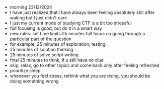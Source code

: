 - morning 23/12/2024 
- I have just realized that i have always been feeling absolutely shit after waking but I just didn't care 
- I just my current mode of studying CTF is a bit too stressful 
- full focusing is good, but do it in a smart way 
- new rules: set time limits:25 minutes full focus on going through a particular part of the question 
- for example, 25 minutes of exploration, testing
- 25 minutes of solution thinking
- 25 minutes of solve script writing 
- final 25 minutes to think, if u still have no clue 
- skip, relax, go to other topics and come back only after feeling refreshed 
- prioritize sleep 
- whenever you feel stress, rethink what you are doing, you should be doing something wrong 